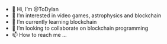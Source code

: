 - 👋 Hi, I’m @ToDylan
- 👀 I’m interested in video games, astrophysics and blockchain
- 🌱 I’m currently learning blockchain
- 💞️ I’m looking to collaborate on blockchain programming
- 📫 How to reach me ...

<!---
ToDylan/ToDylan is a ✨ special ✨ repository because its `README.md` (this file) appears on your GitHub profile.
You can click the Preview link to take a look at your changes.
--->

